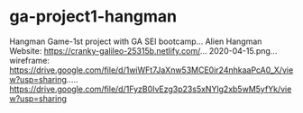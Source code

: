 # ga-project1-hangman
Hangman Game-1st project with GA SEI bootcamp...
Alien Hangman Website: https://cranky-galileo-25315b.netlify.com/...
2020-04-15.png...
wireframe: https://drive.google.com/file/d/1wiWFt7JaXnw53MCE0ir24nhkaaPcA0_X/view?usp=sharing.....
https://drive.google.com/file/d/1FyzB0IvEzg3p23s5xNYlg2xb5wM5yfYk/view?usp=sharing
